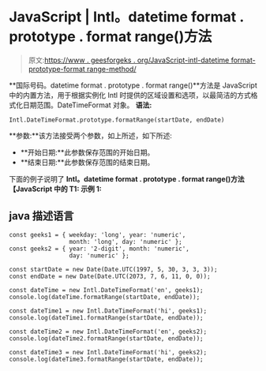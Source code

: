 # JavaScript | Intl。datetime format . prototype . format range()方法

> 原文:[https://www . geesforgeks . org/JavaScript-intl-datetime format-prototype-format range-method/](https://www.geeksforgeeks.org/javascript-intl-datetimeformat-prototype-formatrange-method/)

**国际号码。datetime format . prototype . format range()**方法是 JavaScript 中的内置方法，用于根据实例化 Intl 时提供的区域设置和选项，以最简洁的方式格式化日期范围。DateTimeFormat 对象。
**语法:**

```
Intl.DateTimeFormat.prototype.formatRange(startDate, endDate)
```

**参数:**该方法接受两个参数，如上所述，如下所述:

*   **开始日期:**此参数保存范围的开始日期。
*   **结束日期:**此参数保存范围的结束日期。

下面的例子说明了 **Intl。datetime format . prototype . format range()方法【JavaScript 中的 T1:
**示例 1:**** 

## java 描述语言

```
const geeks1 = { weekday: 'long', year: 'numeric',
                 month: 'long', day: 'numeric' };
const geeks2 = { year: '2-digit', month: 'numeric',
                 day: 'numeric' };

const startDate = new Date(Date.UTC(1997, 5, 30, 3, 3, 3));
const endDate = new Date(Date.UTC(2073, 7, 6, 11, 0, 0));

const dateTime = new Intl.DateTimeFormat('en', geeks1);
console.log(dateTime.formatRange(startDate, endDate));

const dateTime1 = new Intl.DateTimeFormat('hi', geeks1);
console.log(dateTime1.formatRange(startDate, endDate));

const dateTime2 = new Intl.DateTimeFormat('en', geeks2);
console.log(dateTime2.formatRange(startDate, endDate));

const dateTime3 = new Intl.DateTimeFormat('hi', geeks2);
console.log(dateTime3.formatRange(startDate, endDate));
```